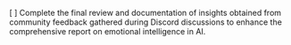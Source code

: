 [ ] Complete the final review and documentation of insights obtained from community feedback gathered during Discord discussions to enhance the comprehensive report on emotional intelligence in AI.